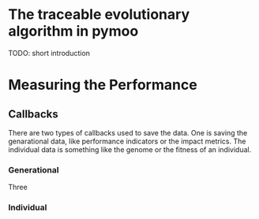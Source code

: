 # The traceable evolutionary algorithm in pymoo

TODO: short introduction





# Measuring the Performance

## Callbacks
There are two types of callbacks used to save the data. One is saving the genarational data, like performance indicators or the impact metrics. The individual data is something like the genome or the fitness of an individual.

### Generational

Three 

### Individual